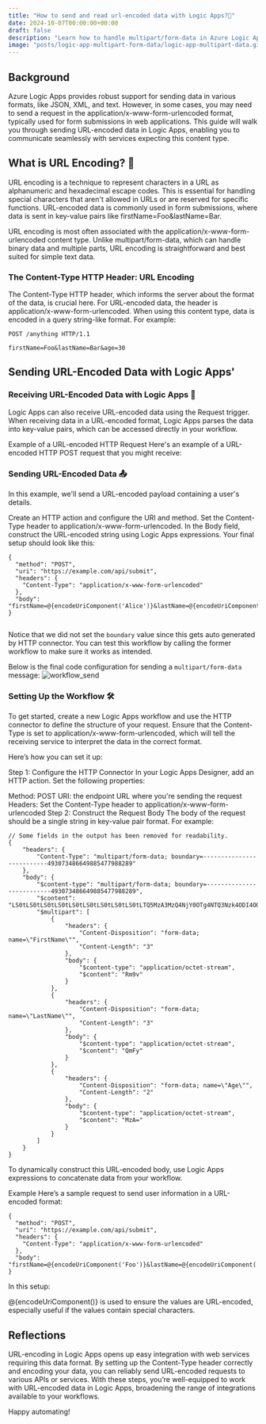 ```yaml
---
title: "How to send and read url-encoded data with Logic Apps?📄"
date: 2024-10-07T00:00:00+00:00
draft: false
description: "Learn how to handle multipart/form-data in Azure Logic Apps Standard. Reading and sending multipart data using HTTP connectors, with step-by-step examples."
image: "posts/logic-app-multipart-form-data/logic-app-multipart-data.gif"
---
```


## Background 
Azure Logic Apps provides robust support for sending data in various formats, like JSON, XML, and text. However, in some cases, you may need to send a request in the application/x-www-form-urlencoded format, typically used for form submissions in web applications. This guide will walk you through sending URL-encoded data in Logic Apps, enabling you to communicate seamlessly with services expecting this content type.

## What is URL Encoding? 🔢
URL encoding is a technique to represent characters in a URL as alphanumeric and hexadecimal escape codes. This is essential for handling special characters that aren't allowed in URLs or are reserved for specific functions. URL-encoded data is commonly used in form submissions, where data is sent in key-value pairs like firstName=Foo&lastName=Bar.

URL encoding is most often associated with the application/x-www-form-urlencoded content type. Unlike multipart/form-data, which can handle binary data and multiple parts, URL encoding is straightforward and best suited for simple text data.

### The Content-Type HTTP Header: URL Encoding
The Content-Type HTTP header, which informs the server about the format of the data, is crucial here. For URL-encoded data, the header is application/x-www-form-urlencoded. When using this content type, data is encoded in a query string-like format. For example:
```
POST /anything HTTP/1.1

firstName=Foo&lastName=Bar&age=30
```


## Sending URL-Encoded Data with Logic Apps'
### Receiving URL-Encoded Data with Logic Apps 📨
Logic Apps can also receive URL-encoded data using the Request trigger. When receiving data in a URL-encoded format, Logic Apps parses the data into key-value pairs, which can be accessed directly in your workflow.

Example of a URL-encoded HTTP Request
Here's an example of a URL-encoded HTTP POST request that you might receive:


### Sending URL-Encoded Data 📤
In this example, we'll send a URL-encoded payload containing a user's details.

Create an HTTP action and configure the URI and method.
Set the Content-Type header to application/x-www-form-urlencoded.
In the Body field, construct the URL-encoded string using Logic Apps expressions.
Your final setup should look like this:

```
{
  "method": "POST",
  "uri": "https://example.com/api/submit",
  "headers": {
    "Content-Type": "application/x-www-form-urlencoded"
  },
  "body": "firstName=@{encodeUriComponent('Alice')}&lastName=@{encodeUriComponent('Johnson')}&age=@{encodeUriComponent('28')}"
}


```
Notice that we did not set the `boundary` value since this gets auto generated by HTTP connector. You can test this workflow by calling the former workflow to make sure it works as intended. 

Below is the final code configuration for sending a `multipart/form-data` message: 
![workflow_send](workflow_send.png)


### Setting Up the Workflow 🛠️
To get started, create a new Logic Apps workflow and use the HTTP connector to define the structure of your request. Ensure that the Content-Type is set to application/x-www-form-urlencoded, which will tell the receiving service to interpret the data in the correct format.

Here’s how you can set it up:

Step 1: Configure the HTTP Connector
In your Logic Apps Designer, add an HTTP action. Set the following properties:

Method: POST
URI: the endpoint URL where you're sending the request
Headers: Set the Content-Type header to application/x-www-form-urlencoded
Step 2: Construct the Request Body
The body of the request should be a single string in key-value pair format. For example:

```
// Some fields in the output has been removed for readability. 
{
    "headers": {
        "Content-Type": "multipart/form-data; boundary=--------------------------493073486649885477988289"
    },
    "body": {
        "$content-type": "multipart/form-data; boundary=--------------------------493073486649885477988289",
        "$content": "LS0tLS0tLS0tLS0tLS0tLS0tLS0tLS0tLS0tLTQ5MzA3MzQ4NjY0OTg4NTQ3Nzk4ODI4OQpDb250ZW50LURpc3Bvc2l0aW9uOiBmb3JtLWRhdGE7IG5hbWU9IkZpcnN0TmFtZSIKCkZvbwotLS0tLS0tLS0tLS0tLS0tLS0tLS0tLS0tLS0tNDkzMDczNDg2NjQ5ODg1NDc3OTg4Mjg5CkNvbnRlbnQtRGlzcG9zaXRpb246IGZvcm0tZGF0YTsgbmFtZT0iTGFzdE5hbWUiCgpCYXIKLS0tLS0tLS0tLS0tLS0tLS0tLS0tLS0tLS0tLTQ5MzA3MzQ4NjY0OTg4NTQ3Nzk4ODI4OQpDb250ZW50LURpc3Bvc2l0aW9uOiBmb3JtLWRhdGE7IG5hbWU9IkFnZSIKCjMwCi0tLS0tLS0tLS0tLS0tLS0tLS0tLS0tLS0tLS00OTMwNzM0ODY2NDk4ODU0Nzc5ODgyODktLQ==",
        "$multipart": [
            {
                "headers": {
                    "Content-Disposition": "form-data; name=\"FirstName\"",
                    "Content-Length": "3"
                },
                "body": {
                    "$content-type": "application/octet-stream",
                    "$content": "Rm9v"
                }
            },
            {
                "headers": {
                    "Content-Disposition": "form-data; name=\"LastName\"",
                    "Content-Length": "3"
                },
                "body": {
                    "$content-type": "application/octet-stream",
                    "$content": "QmFy"
                }
            },
            {
                "headers": {
                    "Content-Disposition": "form-data; name=\"Age\"",
                    "Content-Length": "2"
                },
                "body": {
                    "$content-type": "application/octet-stream",
                    "$content": "MzA="
                }
            }
        ]
    }
}
```

To dynamically construct this URL-encoded body, use Logic Apps expressions to concatenate data from your workflow.

Example
Here’s a sample request to send user information in a URL-encoded format:

```
{
  "method": "POST",
  "uri": "https://example.com/api/submit",
  "headers": {
    "Content-Type": "application/x-www-form-urlencoded"
  },
  "body": "firstName=@{encodeUriComponent('Foo')}&lastName=@{encodeUriComponent('Bar')}&age=@{encodeUriComponent('30')}"
}

```

In this setup:

@{encodeUriComponent()} is used to ensure the values are URL-encoded, especially useful if the values contain special characters.


## Reflections

URL-encoding in Logic Apps opens up easy integration with web services requiring this data format. By setting up the Content-Type header correctly and encoding your data, you can reliably send URL-encoded requests to various APIs or services. With these steps, you’re well-equipped to work with URL-encoded data in Logic Apps, broadening the range of integrations available to your workflows.

Happy automating!